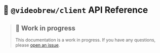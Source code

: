 # 📃 `@videobrew/client` API Reference

> ## 🚧 Work in progress
> 
> This documentation is a work in progress. If you have any questions, please [open an issue](https://github.com/luttje/videobrew/issues/new).
